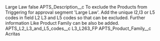 <?xml version="1.0" encoding="UTF-8"?>
<CustomMetadata xmlns="http://soap.sforce.com/2006/04/metadata" xmlns:xsi="http://www.w3.org/2001/XMLSchema-instance" xmlns:xsd="http://www.w3.org/2001/XMLSchema">
    <label>Large Law</label>
    <protected>false</protected>
    <values>
        <field>APTS_Description__c</field>
        <value xsi:type="xsd:string">To exclude the Products from Triggering for approval segment &apos;Large Law&apos;. Add the unique l2,l3 or L5 codes in field L2 L3 and L5 codes so that can be excluded. Further information Like Product Family can be also be added.</value>
    </values>
    <values>
        <field>APTS_L2_L3_and_L5_codes__c</field>
        <value xsi:type="xsd:string">L3_L263_FP</value>
    </values>
    <values>
        <field>APTS_Product_Family__c</field>
        <value xsi:type="xsd:string">Acritas</value>
    </values>
</CustomMetadata>
